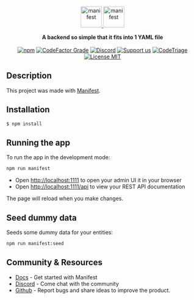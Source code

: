 <br>
<p align="center">
  <a href="https://manifest.build/#gh-light-mode-only">
    <img alt="manifest" src="https://manifest.build/assets/images/logo-transparent.svg" height="55px" alt="Manifest logo" title="Manifest - A backend so simple that it fits in a YAML file" />
  </a>
  <a href="https://manifest.build/#gh-dark-mode-only">
    <img alt="manifest" src="https://manifest.build/assets/images/logo-light.svg" height="55px" alt="Manifest logo" title="Manifest - A backend so simple that it fits in a YAML file" />
  </a>
</p>

<p align='center'>
<strong>A backend so simple that it fits into 1 YAML file</strong>
<br><br>
  <a href="https://www.npmjs.com/package/manifest" target="_blank"><img alt="npm" src="https://img.shields.io/npm/v/manifest"></a>
  <a href="https://www.codefactor.io/repository/github/mnfst/manifest" target="_blank"><img alt="CodeFactor Grade" src="https://img.shields.io/codefactor/grade/github/mnfst/manifest"></a>
  <a href="https://discord.com/invite/FepAked3W7" target="_blank"><img alt="Discord" src="https://img.shields.io/discord/1089907785178812499?label=discord"></a>
  <a href="https://opencollective.com/mnfst"  target="_blank"><img src="https://img.shields.io/badge/Support%20us-Open%20Collective-41B883.svg" alt="Support us"></a>
  <a href="https://www.codetriage.com/mnfst/manifest" target="_blank"><img alt="CodeTriage" src="https://www.codetriage.com/mnfst/manifest/badges/users.svg"></a>
  <a href="https://github.com/mnfst/manifest/blob/develop/LICENSE" target="_blank"><img alt="License MIT" src="https://img.shields.io/badge/licence-MIT-green"></a>
  <br>
</p>

## Description

This project was made with [Manifest](https://github.com/mnfst/manifest).

## Installation

```bash
$ npm install
```

## Running the app

To run the app in the development mode:

```bash
npm run manifest
```

- Open [http://localhost:1111](http://localhost:1111) to open your admin UI it in your browser
- Open [http://localhost:1111/api](http://localhost:111/api) to view your REST API documentation

The page will reload when you make changes.

## Seed dummy data

Seeds some dummy data for your entities:

```bash
npm run manifest:seed
```

## Community & Resources

- [Docs](https://manifest.build/docs) - Get started with Manifest
- [Discord](https://discord.gg/FepAked3W7) - Come chat with the community
- [Github](https://github.com/mnfst/manifest/issues) - Report bugs and share ideas to improve the product.
